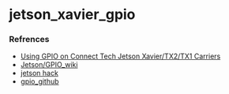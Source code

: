 # jetson_xavier_gpio

### Refrences

 * [Using GPIO on Connect Tech Jetson Xavier/TX2/TX1 Carriers](http://connecttech.com/resource-center/kdb342-using-gpio-connect-tech-jetson-tx1-carriers/)
 * [Jetson/GPIO_wiki](https://elinux.org/Jetson/GPIO#GPIO_on_Jetson_TK1)
 * [jetson hack](https://www.jetsonhacks.com/2015/09/17/gpio-nvidia-jetson-tk1/)
 * [gpio_github](https://github.com/NVIDIA/jetson-gpio)
